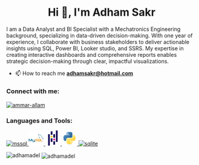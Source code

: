 <h1 align="center">Hi 👋, I'm Adham Sakr</h1>

I am a Data Analyst and BI Specialist with a Mechatronics Engineering background, specializing in data-driven decision-making. With one year of experience, I collaborate with business stakeholders to deliver actionable insights using SQL, Power BI, Looker studio, and SSRS. My expertise in creating interactive dashboards and comprehensive reports enables strategic decision-making through clear, impactful visualizations.

- 📫 How to reach me **adhamsakr@hotmail.com**

<h3 align="left">Connect with me:</h3>
<p align="left">
<a href="https://www.linkedin.com/in/adhamsakr" target="blank"><img align="center" src="https://raw.githubusercontent.com/rahuldkjain/github-profile-readme-generator/master/src/images/icons/Social/linked-in-alt.svg" alt="ammar-allam" height="30" width="40" /></a>
</p>

<h3 align="left">Languages and Tools:</h3>
<p align="left"> <a href="https://www.microsoft.com/en-us/sql-server" target="_blank" rel="noreferrer"> <img src="https://www.svgrepo.com/show/303229/microsoft-sql-server-logo.svg" alt="mssql" width="40" height="40"/> </a> <a href="https://www.mysql.com/" target="_blank" rel="noreferrer"> <img src="https://raw.githubusercontent.com/devicons/devicon/master/icons/mysql/mysql-original-wordmark.svg" alt="mysql" width="40" height="40"/> </a> <a href="https://pandas.pydata.org/" target="_blank" rel="noreferrer"> <img src="https://raw.githubusercontent.com/devicons/devicon/2ae2a900d2f041da66e950e4d48052658d850630/icons/pandas/pandas-original.svg" alt="pandas" width="40" height="40"/> </a> <a href="https://www.python.org" target="_blank" rel="noreferrer"> <img src="https://raw.githubusercontent.com/devicons/devicon/master/icons/python/python-original.svg" alt="python" width="40" height="40"/> </a> <a href="https://www.sqlite.org/" target="_blank" rel="noreferrer"> <img src="https://www.vectorlogo.zone/logos/sqlite/sqlite-icon.svg" alt="sqlite" width="40" height="40"/> </a> </p>

<p><img align="left" src="https://github-readme-stats.vercel.app/api/top-langs?username=adhamadel&show_icons=true&locale=en&layout=compact" alt="adhamadel" /></p>

<p>&nbsp;<img align="center" src="https://github-readme-stats.vercel.app/api?username=adhamadel&show_icons=true&locale=en" alt="adhamadel" /></p>
